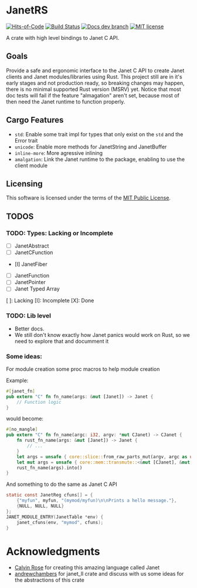 # JanetRS

[![Hits-of-Code](https://hitsofcode.com/github/grayjack/janetrs?branch=dev)](https://hitsofcode.com/view/github/grayjack/janetrs?branch=dev)
[![Build Status](https://github.com/GrayJack/janetrs/workflows/Check%20and%20Test/badge.svg)](https://github.com/GrayJack/janetrs/actions)
[![Docs dev branch](https://img.shields.io/badge/Docs-dev%20branch-blue)](https://grayjack.github.io/janetrs/janetrs/index.html)
[![MIT license](https://img.shields.io/badge/License-MIT-blue.svg)](./LICENCE)


A crate with high level bindings to Janet C API.

## Goals
Provide a safe and ergonomic interface to the Janet C API to create Janet clients and
Janet modules/libraries using Rust.
This project still are in it's early stages and not production ready, so breaking changes may
happen, there is no minimal supported Rust version (MSRV) yet.
Notice that most doc tests will fail if the feature "almagation" aren't set, because
most of then need the Janet runtime to function properly.

## Cargo Features
- `std`: Enable some trait impl for types that only exist on the `std` and the Error
trait
- `unicode`: Enable more methods for JanetString and JanetBuffer
- `inline-more`: More agressive inlining
- `amalgation`: Link the Janet runtime to the package, enabling to use the client module

## Licensing
This software is licensed under the terms of the [MIT Public License](./LICENSE).

## TODOS
### TODO: Types: Lacking or Incomplete
 - [ ] JanetAbstract
 - [ ] JanetCFunction
 - [I] JanetFiber
 - [ ] JanetFunction
 - [ ] JanetPointer
 - [ ] Janet Typed Array

 [ ]: Lacking
 [I]: Incomplete
 [X]: Done

### TODO: Lib level
 - Better docs.
 - We still don't know exactly how Janet panics would work on Rust, so we need to
   explore that and documment it

### Some ideas:
For module creation some proc macros to help module creation

Example:
```rust
#[janet_fn]
pub extern "C" fn fn_name(args: &mut [Janet]) -> Janet {
    // Function logic
}
```

would become:
```rust
#[no_mangle]
pub extern "C" fn fn_name(argc: i32, argv: *mut CJanet) -> CJanet {
    fn rust_fn_name(args: &mut [Janet]) -> Janet {
        // ...
    }
    let args = unsafe { core::slice::from_raw_parts_mut(argv, argc as usize) };
    let mut args = unsafe { core::mem::transmute::<&mut [CJanet], &mut [Janet]>(args) };
    rust_fn_name(args).into()
}
```

And something to do the same as Janet C API
```c
static const JanetReg cfuns[] = {
    {"myfun", myfun, "(mymod/myfun)\n\nPrints a hello message."},
    {NULL, NULL, NULL}
};
JANET_MODULE_ENTRY(JanetTable *env) {
    janet_cfuns(env, "mymod", cfuns);
}
```

# Acknowledgments
 * [Calvin Rose](https://github.com/bakpakin) for creating this amazing language called Janet
 * [andrewchambers](https://github.com/andrewchambers) for janet_ll crate and discuss with us some ideas for the abstractions of this crate